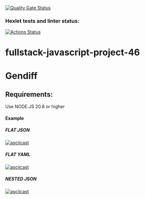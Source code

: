 [![Quality Gate Status](https://sonarcloud.io/api/project_badges/measure?project=ChemicalWitness_fullstack-javascript-project-46&metric=alert_status)](https://sonarcloud.io/summary/new_code?id=ChemicalWitness_fullstack-javascript-project-46)
### Hexlet tests and linter status:
[![Actions Status](https://github.com/ChemicalWitness/fullstack-javascript-project-46/actions/workflows/hexlet-check.yml/badge.svg)](https://github.com/ChemicalWitness/fullstack-javascript-project-46/actions)

# fullstack-javascript-project-46
# Gendiff

## Requirements:
Use NODE.JS 20.8 or higher

#### Example
##### FLAT JSON
[![asciicast](https://asciinema.org/a/EmHOLm2mNjCkGoIGTXNLoq66b.svg)](https://asciinema.org/a/EmHOLm2mNjCkGoIGTXNLoq66b)

##### FLAT YAML
[![asciicast](https://asciinema.org/a/uV0Wsgk3cz4rUod22AiwB3bh2.svg)](https://asciinema.org/a/uV0Wsgk3cz4rUod22AiwB3bh2)

##### NESTED JSON
[![asciicast](https://asciinema.org/a/EACYC0XXheetf06roNUfh2B5n.svg)](https://asciinema.org/a/EACYC0XXheetf06roNUfh2B5n)